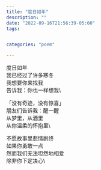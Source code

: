 ```yaml
---
title: "度日如年"
description: ""
date: "2022-09-16T21:56:39-05:00"
tags: 


categories: "poem"

---
```

度日如年\
我已经过了许多寒冬\
我想要你来找我\
告诉我：你也一样想我\

「没有奇迹，没有惊喜」\
朋友们告诉我：醒一醒\
从梦里，从酒里\
从你温柔的怀抱里\

不愿故事里悲情剧终\
如果你勇敢一点\
然而我们无法坦然地相爱\
除非你下定决心\
